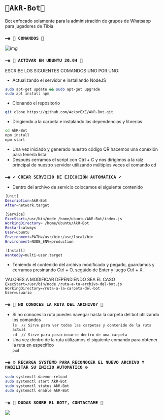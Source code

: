 # `🤖AkR-Bot🤖`
Bot enfocado solamente para la administración de grupos de Whatsapp para jugadores de Tibia.

### `—◉ 🧿 COMANDOS 🧿`
![img](https://i.imgur.com/1acZqod.png)

### `—◉ 👾 ACTIVAR EN UBUNTU 20.04 👾`
ESCRIBE LOS SIGUIENTES COMANDOS UNO POR UNO:
- Actualizando el servidor e installando NodeJS
```bash
sudo apt-get update && sudo apt-get upgrade
sudo apt install npm
```
- Clonando el repositorio
```bash
git clone https://github.com/AckorEXE/AkR-Bot.git
```
- Dirigiendo a la carpeta e instalando las dependencias y librerías
```bash
cd AkR-Bot
npm install
npm start
```
- Una vez iniciado y generado nuestro código QR hacemos una conexión para tenerla lista
- Después cerramos el script con Ctrl + C y nos dirigimos a la raíz principal de nuestro servidor utilizando múltiples veces el comando cd

### `—◉ ✔️ CREAR SERVICIO DE EJECUCIÓN AUTOMATICA ✔️`
- Dentro del archivo de servicio colocamos el siguiente contenido
```bash
[Unit]
Description=AkR-Bot
After=network.target

[Service]
ExecStart=/usr/bin/node /home/ubuntu/AkR-Bot/index.js
WorkingDirectory= /home/ubuntu/AkR-Bot
Restart=always
User=ubuntu
Environment=PATH=/usr/bin:/usr/local/bin
Environment=NODE_ENV=production

[Install]
WantedBy=multi-user.target
```
- Teniendo el contenido del archivo modificado y pegado, guardamos y cerramos presinando Ctrl + O, seguido de Enter y luego Ctrl + X.   

VALORES A MODIFICAR DEPENDIENDO SEA EL CASO  
`ExecStart=/usr/bin/node /ruta-a-tu-archivo-del-bot.js`  
`WorkingDirectory=/ruta-a-la-carpeta-del-bot`  
`User=usuario`  

### `—◉ 🤔 NO CONOCES LA RUTA DEL ARCHIVO? 🤔`
- Si no conoces la ruta puedes navegar hasta la carpeta del bot utilizando los comandos  
`ls  // Sirve para ver todas las carpetas y contenido de la ruta actual`  
`cd  // Sirve para posicionarte dentro de una carpeta`  
- Una vez dentro de la ruta utilizamos el siguiente comando para obtener la ruta en especifico  
`pwd`  

### `—◉ ⚙️ RECARGA SYSTEMD PARA RECONOCER EL NUEVO ARCHIVO Y HABILITAR SU INICIO AUTOMÁTICO ⚙️`
```bash
sudo systemctl daemon-reload
sudo systemctl start AkR-Bot
sudo systemctl status AkR-Bot
sudo systemctl enable AkR-Bot
```

### `—◉ 👑 DUDAS SOBRE EL BOT?, CONTACTAME 👑`
<a href="http://wa.me/528251002140" target="blank"><img src="https://img.shields.io/badge/ACKOR-25D366?style=for-the-badge&logo=whatsapp&logoColor=white" /></a>
